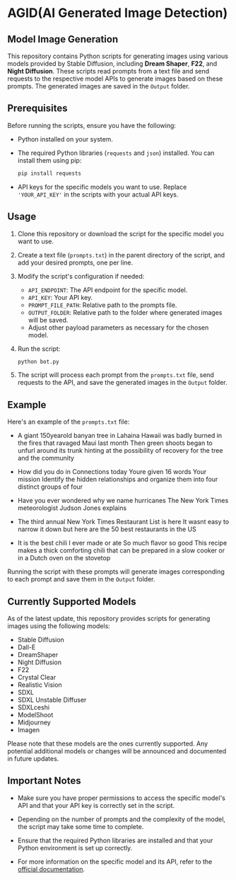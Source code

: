 # AGID(AI Generated Image Detection)
 ## Model Image Generation

This repository contains Python scripts for generating images using various models provided by Stable Diffusion, including **Dream Shaper**, **F22**, and **Night Diffusion**. These scripts read prompts from a text file and send requests to the respective model APIs to generate images based on these prompts. The generated images are saved in the `Output` folder.

## Prerequisites

Before running the scripts, ensure you have the following:

- Python installed on your system.
- The required Python libraries (`requests` and `json`) installed. You can install them using pip:

    ```bash
    pip install requests
    ```

- API keys for the specific models you want to use. Replace `'YOUR_API_KEY'` in the scripts with your actual API keys.

## Usage

1. Clone this repository or download the script for the specific model you want to use.

2. Create a text file (`prompts.txt`) in the parent directory of the script, and add your desired prompts, one per line.

3. Modify the script's configuration if needed:

    - `API_ENDPOINT`: The API endpoint for the specific model.
    - `API_KEY`: Your API key.
    - `PROMPT_FILE_PATH`: Relative path to the prompts file.
    - `OUTPUT_FOLDER`: Relative path to the folder where generated images will be saved.
    - Adjust other payload parameters as necessary for the chosen model.

4. Run the script:

    ```bash
    python bot.py
    ```

5. The script will process each prompt from the `prompts.txt` file, send requests to the API, and save the generated images in the `Output` folder.

## Example

Here's an example of the `prompts.txt` file:

- A giant 150yearold banyan tree in Lahaina Hawaii was badly burned in the fires that ravaged Maui last month Then green shoots began to unfurl around its trunk hinting at the possibility of recovery for the tree and the community

- How did you do in Connections today Youre given 16 words Your mission Identify the hidden relationships and organize them into four distinct groups of four

- Have you ever wondered why we name hurricanes The New York Times meteorologist Judson Jones explains

- The third annual New York Times Restaurant List is here It wasnt easy to narrow it down but here are the 50 best restaurants in the US

- It is the best chili I ever made or ate So much flavor so good This recipe makes a thick comforting chili that can be prepared in a slow cooker or in a Dutch oven on the stovetop

Running the script with these prompts will generate images corresponding to each prompt and save them in the `Output` folder.

## Currently Supported Models

As of the latest update, this repository provides scripts for generating images using the following models:

- Stable Diffusion
- Dall-E
- DreamShaper
- Night Diffusion
- F22
- Crystal Clear
- Realistic Vision
- SDXL
- SDXL Unstable Diffuser
- SDXLceshi
- ModelShoot
- Midjourney
- Imagen

Please note that these models are the ones currently supported. Any potential additional models or changes will be announced and documented in future updates.

## Important Notes

- Make sure you have proper permissions to access the specific model's API and that your API key is correctly set in the script.

- Depending on the number of prompts and the complexity of the model, the script may take some time to complete.

- Ensure that the required Python libraries are installed and that your Python environment is set up correctly.

- For more information on the specific model and its API, refer to the [official documentation](https://stablediffusionapi.com).


